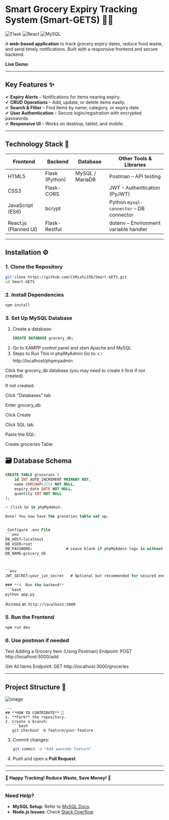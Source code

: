# **Smart Grocery Expiry Tracking System (Smart-GETS)** 🛒⏰   
![Flask](https://img.shields.io/badge/Flask-2.3-blue)
![React](https://img.shields.io/badge/React-18.2-blue)
![MySQL](https://img.shields.io/badge/MySQL-8.0-blue)   

A **web-based application** to track grocery expiry dates, reduce food waste, and send timely notifications. Built with a responsive frontend and secure backend.  

**Live Demo**:  

---

## **Key Features** ✨  
✔ **Expiry Alerts** – Notifications for items nearing expiry.  
✔ **CRUD Operations** – Add, update, or delete items easily.  
✔ **Search & Filter** – Find items by name, category, or expiry date.  
✔ **User Authentication** – Secure login/registration with encrypted passwords.  
✔ **Responsive UI** – Works on desktop, tablet, and mobile.  

---

## **Technology Stack** 🧰  
| **Frontend**          | **Backend**    | **Database**    | **Other Tools & Libraries**             |
| --------------------- | -------------- | --------------- | --------------------------------------- |
| HTML5                 | Flask (Python) | MySQL / MariaDB | Postman – API testing                   |
| CSS3                  | Flask-CORS     |                 | JWT – Authentication (PyJWT)            |
| JavaScript (ES6)      | bcrypt         |                 | Python `mysql-connector` – DB connector |
| React.js (Planned UI) | Flask-Restful  |                 | dotenv – Environment variable handler   |

---

## **Installation** ⚙️  

### **1. Clone the Repository**  
```bash
git clone https://github.com/CVRishi156/Smart-GETS.git
cd Smart-GETS
```

### **2. Install Dependencies**  
```bash
npm install
```

### **3. Set Up MySQL Database**  
1. Create a database:  
   ```sql
   CREATE DATABASE grocery_db;
   ```  
2. Go to XAMPP control panel and start Apache and MySQL
3. Steps to Run This in phpMyAdmin
Go to:
👉 http://localhost/phpmyadmin

Click the grocery_db database (you may need to create it first if not created).

If not created:

Click "Databases" tab

Enter grocery_db

Click Create

Click SQL tab.

Paste the SQL:

 Create groceries Table
## 🗃️ Database Schema

```sql
CREATE TABLE groceries (
    id INT AUTO_INCREMENT PRIMARY KEY,
    name VARCHAR(255) NOT NULL,
    expiry_date DATE NOT NULL,
    quantity INT NOT NULL
);

✅ Click Go in phpMyAdmin.

Done! You now have the groceries table set up.


 Configure .env File
```env
DB_HOST=localhost
DB_USER=root
DB_PASSWORD=               # Leave blank if phpMyAdmin logs in without a password
DB_NAME=grocery_db



``env
JWT_SECRET=your_jwt_secret   # Optional but recommended for secured endpoints

### **4. Run the backend**  
```bash
python app.py 
```
Access at: `http://localhost:5000`  

### **5. Run the Frontend** 
```bash
npm run dev
```
### **6. Use postman if needed** 
Test Adding a Grocery Item (Using Postman)
Endpoint: POST http://localhost:5000/add

 Get All Items
Endpoint:
GET http://localhost:3000/groceries

---

## **Project Structure** 📂  
![image](https://github.com/user-attachments/assets/15b193de-7092-4d70-b91b-88521e55a2b6)


```
---
## **HOW TO CONTRIBUTE** 🤝  
1. **Fork** the repository.  
2. Create a branch:  
   ```bash
   git checkout -b feature/your-feature
   ```  
3. Commit changes:  
   ```bash
   git commit -m "Add awesome feature"
   ```  
4. Push and open a **Pull Request**.  

---





---

🚀 **Happy Tracking! Reduce Waste, Save Money!** 🚀  

---

### **Need Help?**  
- **MySQL Setup**: Refer to [MySQL Docs](https://dev.mysql.com/doc/).  
- **Node.js Issues**: Check [Stack Overflow](https://stackoverflow.com/).  
